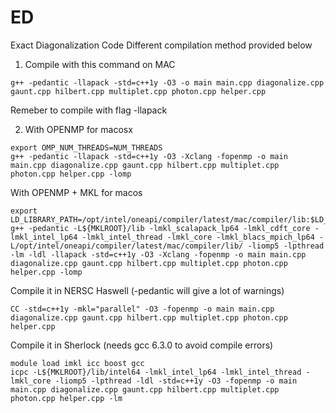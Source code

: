 # ED
Exact Diagonalization Code
Different compilation method provided below

1. Compile with this command on MAC
```console
g++ -pedantic -llapack -std=c++1y -O3 -o main main.cpp diagonalize.cpp gaunt.cpp hilbert.cpp multiplet.cpp photon.cpp helper.cpp
```
Remeber to compile with flag -llapack

2. With OPENMP for macosx
```console
export OMP_NUM_THREADS=NUM_THREADS
g++ -pedantic -llapack -std=c++1y -O3 -Xclang -fopenmp -o main main.cpp diagonalize.cpp gaunt.cpp hilbert.cpp multiplet.cpp photon.cpp helper.cpp -lomp
```

With OPENMP + MKL for macos
```console
export LD_LIBRARY_PATH=/opt/intel/oneapi/compiler/latest/mac/compiler/lib:$LD_LIBRARY_PATH
g++ -pedantic -L${MKLROOT}/lib -lmkl_scalapack_lp64 -lmkl_cdft_core -lmkl_intel_lp64 -lmkl_intel_thread -lmkl_core -lmkl_blacs_mpich_lp64 -L/opt/intel/oneapi/compiler/latest/mac/compiler/lib/ -liomp5 -lpthread -lm -ldl -llapack -std=c++1y -O3 -Xclang -fopenmp -o main main.cpp diagonalize.cpp gaunt.cpp hilbert.cpp multiplet.cpp photon.cpp helper.cpp -lomp
```

Compile it in NERSC Haswell (-pedantic will give a lot of warnings)
```console
CC -std=c++1y -mkl="parallel" -O3 -fopenmp -o main main.cpp diagonalize.cpp gaunt.cpp hilbert.cpp multiplet.cpp photon.cpp helper.cpp
```

Compile it in Sherlock (needs gcc 6.3.0 to avoid compile errors)
```console
module load imkl icc boost gcc
icpc -L${MKLROOT}/lib/intel64 -lmkl_intel_lp64 -lmkl_intel_thread -lmkl_core -liomp5 -lpthread -ldl -std=c++1y -O3 -fopenmp -o main main.cpp diagonalize.cpp gaunt.cpp hilbert.cpp multiplet.cpp photon.cpp helper.cpp -lm
```